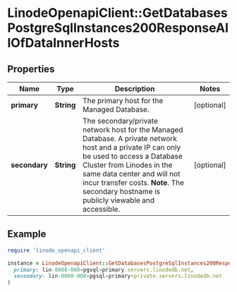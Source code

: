 # LinodeOpenapiClient::GetDatabasesPostgreSqlInstances200ResponseAllOfDataInnerHosts

## Properties

| Name | Type | Description | Notes |
| ---- | ---- | ----------- | ----- |
| **primary** | **String** | The primary host for the Managed Database. | [optional] |
| **secondary** | **String** | The secondary/private network host for the Managed Database.  A private network host and a private IP can only be used to access a Database Cluster from Linodes in the same data center and will not incur transfer costs.  __Note__. The secondary hostname is publicly viewable and accessible. | [optional] |

## Example

```ruby
require 'linode_openapi_client'

instance = LinodeOpenapiClient::GetDatabasesPostgreSqlInstances200ResponseAllOfDataInnerHosts.new(
  primary: lin-0000-000-pgsql-primary.servers.linodedb.net,
  secondary: lin-0000-000-pgsql-primary-private.servers.linodedb.net
)
```

